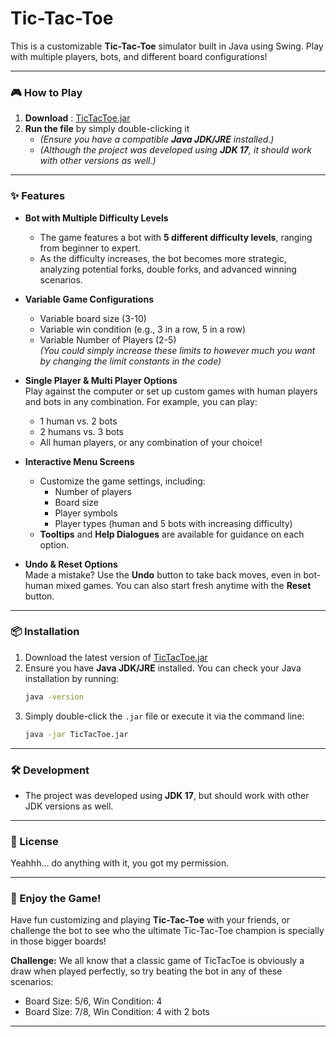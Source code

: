 # Tic-Tac-Toe

This is a customizable **Tic-Tac-Toe** simulator built in Java using Swing. Play with multiple players, bots, and different board configurations!

---

### 🎮 How to Play

1. **Download** : [TicTacToe.jar]()
2. **Run the file** by simply double-clicking it
   - *(Ensure you have a compatible **Java JDK/JRE** installed.)*
   - *(Although the project was developed using **JDK 17**, it should work with other versions as well.)*

---

### ✨ Features
- **Bot with Multiple Difficulty Levels**  
  - The game features a bot with **5 different difficulty levels**, ranging from beginner to expert. 
  - As the difficulty increases, the bot becomes more strategic, analyzing potential forks, double forks, and advanced winning scenarios.

- **Variable Game Configurations**  
  - Variable board size (3-10)
  - Variable win condition (e.g., 3 in a row, 5 in a row)
  - Variable Number of Players (2-5)  
  *(You could simply increase these limits to however much you want by changing the limit constants in the code)*

- **Single Player & Multi Player Options**  
  Play against the computer or set up custom games with human players and bots in any combination. For example, you can play:
  - 1 human vs. 2 bots
  - 2 humans vs. 3 bots
  - All human players, or any combination of your choice!
 
- **Interactive Menu Screens**  
  - Customize the game settings, including:
    - Number of players
    - Board size
    - Player symbols
    - Player types (human and 5 bots with increasing difficulty)  
  - **Tooltips** and **Help Dialogues** are available for guidance on each option.

- **Undo & Reset Options**  
  Made a mistake? Use the **Undo** button to take back moves, even in bot-human mixed games. You can also start fresh anytime with the **Reset** button.

---

### 📦 Installation

1. Download the latest version of [TicTacToe.jar]()
2. Ensure you have **Java JDK/JRE** installed. You can check your Java installation by running:
   ```bash
   java -version
   ```
3. Simply double-click the `.jar` file or execute it via the command line:
   ```bash
   java -jar TicTacToe.jar
   ```

---

### 🛠️ Development

- The project was developed using **JDK 17**, but should work with other JDK versions as well.

---

### 📝 License

Yeahhh... do anything with it, you got my permission.

---

### 🎉 Enjoy the Game!

Have fun customizing and playing **Tic-Tac-Toe** with your friends, or challenge the bot to see who the ultimate Tic-Tac-Toe champion is specially in those bigger boards!

**Challenge:** We all know that a classic game of TicTacToe is obviously a draw when played perfectly, so try beating the bot in any of these scenarios:
  - Board Size: 5/6, Win Condition: 4
  - Board Size: 7/8, Win Condition: 4 with 2 bots

---
